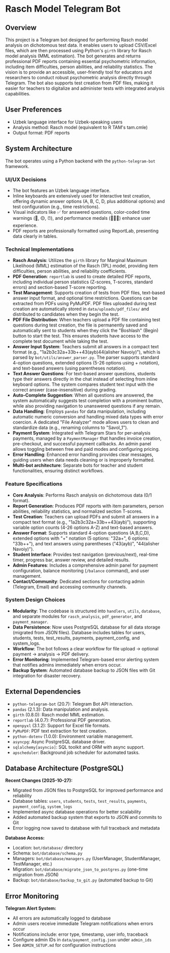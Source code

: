 # Rasch Model Telegram Bot

## Overview
This project is a Telegram bot designed for performing Rasch model analysis on dichotomous test data. It enables users to upload CSV/Excel files, which are then processed using Python's `girth` library for Rasch model analysis (MML estimation). The bot generates and returns professional PDF reports containing essential psychometric information, including item difficulties, person abilities, and reliability statistics. The vision is to provide an accessible, user-friendly tool for educators and researchers to conduct robust psychometric analysis directly through Telegram. The bot also supports test creation from PDF files, making it easier for teachers to digitalize and administer tests with integrated analysis capabilities.

## User Preferences
- Uzbek language interface for Uzbek-speaking users
- Analysis method: Rasch model (equivalent to R TAM's tam.cmle)
- Output format: PDF reports

## System Architecture
The bot operates using a Python backend with the `python-telegram-bot` framework.

### UI/UX Decisions
- The bot features an Uzbek language interface.
- Inline keyboards are extensively used for interactive test creation, offering dynamic answer options (A, B, C, D, plus additional options) and test configuration (e.g., time restrictions).
- Visual indicators like ✅ for answered questions, color-coded time warnings (🔴, 🟡, ⏰), and performance medals (🥇🥈🥉) enhance user experience.
- PDF reports are professionally formatted using ReportLab, presenting data clearly in tables.

### Technical Implementations
- **Rasch Analysis**: Utilizes the `girth` library for Marginal Maximum Likelihood (MML) estimation of the Rasch (1PL) model, providing item difficulties, person abilities, and reliability coefficients.
- **PDF Generation**: `reportlab` is used to create detailed PDF reports, including individual person statistics (Z-scores, T-scores, standard errors) and section-based T-score reporting.
- **Test Management**: Supports creation of tests from PDF files, text-based answer input format, and optional time restrictions. Questions can be extracted from PDFs using PyMuPDF. PDF files uploaded during test creation are automatically stored in `data/uploads/pdf_files/` and distributed to candidates when they begin the test.
- **PDF File Distribution**: When teachers upload a PDF file containing test questions during test creation, the file is permanently saved and automatically sent to students when they click the "Boshlash" (Begin) button to start the test. This ensures students have access to the complete test document while taking the test.
- **Answer Input System**: Teachers submit all answers in a compact text format (e.g., "1a2b3c32a+33b++43(ayb)44(alisher Navoiy)"), which is parsed by `bot/utils/answer_parser.py`. The parser supports standard 4-option questions, extended options (5-26 options using + notation), and text-based answers (using parentheses notation).
- **Text Answer Questions**: For text-based answer questions, students type their answers directly in the chat instead of selecting from inline keyboard options. The system compares student text input with the correct answer (case-insensitive) during grading.
- **Auto-Complete Suggestion**: When all questions are answered, the system automatically suggests test completion with a prominent button, while also providing navigation to unanswered questions if any remain.
- **Data Handling**: Employs `pandas` for data manipulation, including automatic numeric conversion and handling mixed data types with error coercion. A dedicated "File Analyzer" mode allows users to clean and standardize data (e.g., renaming columns to "Savol_1").
- **Payment System**: Integrated with Telegram Stars for per-analysis payments, managed by a `PaymentManager` that handles invoice creation, pre-checkout, and successful payment callbacks. An admin panel allows toggling between free and paid modes and configuring pricing.
- **Error Handling**: Enhanced error handling provides clear messages, guiding users when data needs cleaning or is improperly formatted.
- **Multi-bot architecture**: Separate bots for teacher and student functionalities, ensuring distinct workflows.

### Feature Specifications
- **Core Analysis**: Performs Rasch analysis on dichotomous data (0/1 format).
- **Report Generation**: Produces PDF reports with item parameters, person abilities, reliability statistics, and normalized section T-scores.
- **Test Creation**: Teachers can upload PDFs and submit all answers in a compact text format (e.g., "1a2b3c32a+33b++43(ayb)"), supporting variable option counts (4-26 options A-Z) and text-based answers.
- **Answer Format**: Supports standard 4-option questions (A,B,C,D), extended options with "+" notation (5 options: "32a+", 6 options: "33b++"), and text answers using parentheses ("43(ayb)", "44(alisher Navoiy)").
- **Student Interface**: Provides test navigation (previous/next), real-time timer, progress bar, answer review, and detailed results.
- **Admin Features**: Includes a comprehensive admin panel for payment configuration, balance monitoring (`/balance` command), and user management.
- **Contact/Community**: Dedicated sections for contacting admin (Telegram, Email) and accessing community channels.

### System Design Choices
- **Modularity**: The codebase is structured into `handlers`, `utils`, `database`, and separate modules for `rasch_analysis`, `pdf_generator`, and `payment_manager`.
- **Data Persistence**: Now uses PostgreSQL database for all data storage (migrated from JSON files). Database includes tables for users, students, tests, test_results, payments, payment_config, and system_logs.
- **Workflow**: The bot follows a clear workflow for file upload → optional payment → analysis → PDF delivery.
- **Error Monitoring**: Implemented Telegram-based error alerting system that notifies admins immediately when errors occur.
- **Backup System**: Automated database backup to JSON files with Git integration for disaster recovery.

## External Dependencies
- `python-telegram-bot` (20.7): Telegram Bot API interaction.
- `pandas` (2.1.3): Data manipulation and analysis.
- `girth` (0.8.0): Rasch model MML estimation.
- `reportlab` (4.0.7): Professional PDF generation.
- `openpyxl` (3.1.2): Support for Excel file formats.
- `PyMuPDF`: PDF text extraction for test creation.
- `python-dotenv` (1.0.0): Environment variable management.
- `asyncpg`: Async PostgreSQL database driver.
- `sqlalchemy[asyncio]`: SQL toolkit and ORM with async support.
- `apscheduler`: Background job scheduler for automated tasks.

## Database Architecture (PostgreSQL)
**Recent Changes (2025-10-27):**
- Migrated from JSON files to PostgreSQL for improved performance and reliability
- Database tables: `users`, `students`, `tests`, `test_results`, `payments`, `payment_config`, `system_logs`
- Implemented async database operations for better scalability
- Added automated backup system that exports to JSON and commits to Git
- Error logging now saved to database with full traceback and metadata

**Database Access:**
- Location: `bot/database/` directory
- Schema: `bot/database/schema.py`
- Managers: `bot/database/managers.py` (UserManager, StudentManager, TestManager, etc.)
- Migration: `bot/database/migrate_json_to_postgres.py` (one-time migration from JSON)
- Backup: `bot/database/backup_to_git.py` (automated backup to Git)

## Error Monitoring
**Telegram Alert System:**
- All errors are automatically logged to database
- Admin users receive immediate Telegram notifications when errors occur
- Notifications include: error type, timestamp, user info, traceback
- Configure admin IDs in `data/payment_config.json` under `admin_ids`
- See `ADMIN_SETUP.md` for configuration instructions
